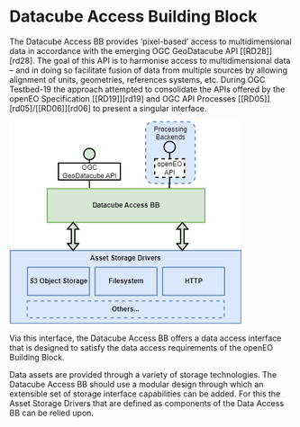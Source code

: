 # Datacube Access Building Block

The Datacube Access BB provides ‘pixel-based’ access to multidimensional data in accordance with the emerging OGC GeoDatacube API [[RD28]][rd28]. The goal of this API is to harmonise access to multidimensional data – and in doing so facilitate fusion of data from multiple sources by allowing alignment of units, geometries, references systems, etc. During OGC Testbed-19 the approach attempted to consolidate the APIs offered by the openEO Specification [[RD19]][rd19] and OGC API Processes [[RD05]][rd05]/[[RD06]][rd06] to present a singular interface.

![Datacube Access](diagrams/datacube-access.drawio.png)

Via this interface, the Datacube Access BB offers a data access interface that is designed to satisfy the data access requirements of the openEO Building Block.

Data assets are provided through a variety of storage technologies. The Datacube Access BB should use a modular design through which an extensible set of storage interface capabilities can be added. For this the Asset Storage Drivers that are defined as components of the Data Access BB can be relied upon.
